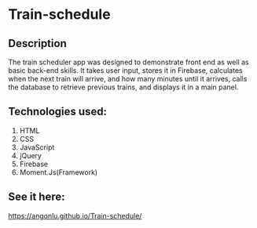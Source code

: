 # Train-schedule

## Description
The train scheduler app was designed to demonstrate front end as well as basic back-end skills. It takes user input, stores it in Firebase, calculates when the next train will arrive, and how many minutes until it arrives, calls the database to retrieve previous trains, and displays it in a main panel. 

## Technologies used: 
1. HTML
2. CSS
3. JavaScript
4. jQuery
5. Firebase
6. Moment.Js(Framework)

## See it here:
 https://angonlu.github.io/Train-schedule/